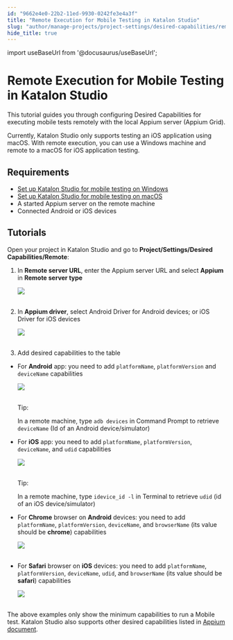 ```yaml
---
id: "9662e4e0-22b2-11ed-9930-0242fe3e4a3f"
title: "Remote Execution for Mobile Testing in Katalon Studio"
slug: "author/manage-projects/project-settings/desired-capabilities/remote-execution-for-mobile-testing-in-katalon-studio"
hide_title: true
---
```

import useBaseUrl from '@docusaurus/useBaseUrl';


# <a id="id" class="anchor_top_offset"/><a id="ariaid-title1" class="anchor_top_offset"/>Remote Execution for Mobile Testing in <span xmlns="http://www.w3.org/1999/xhtml" className="ph">Katalon Studio</span> 

<p xmlns="http://www.w3.org/1999/xhtml" className="p">This tutorial guides you through configuring Desired   Capabilities for executing mobile tests remotely with the local   Appium server (Appium Grid).</p> 
<p xmlns="http://www.w3.org/1999/xhtml" className="p">Currently, Katalon Studio only supports testing an iOS   application using macOS. With remote execution, you can use a   Windows machine and remote to a macOS for iOS application   testing.</p> 

## Requirements

<ul xmlns="http://www.w3.org/1999/xhtml" className="ul"><li className="li"><a className="xref" href="/docs/author/manage-projects/set-up-projects/mobile-testing/android/mobile-android-setup-in-katalon-studio">Set       up Katalon Studio for mobile testing on Windows</a></li><li className="li"><a className="xref" href="/docs/author/manage-projects/set-up-projects/mobile-testing/ios/mobile-ios-setup-real-devices-in-katalon-studio">Set       up Katalon Studio for mobile testing on macOS</a></li><li className="li">A started Appium server on the remote machine</li><li className="li">Connected Android or iOS devices</li></ul> 

## <a id="id_2" class="anchor_top_offset"/>Tutorials

<p xmlns="http://www.w3.org/1999/xhtml" className="p">Open your project in Katalon Studio and go to   <strong className="ph b">Project/Settings/Desired Capabilities/Remote</strong>:</p> 
<ol xmlns="http://www.w3.org/1999/xhtml" className="ol"><li className="li">     <p className="p">In <strong className="ph b">Remote server URL</strong>, enter the Appium server       URL and select <strong className="ph b">Appium</strong> in <strong className="ph b">Remote server         type</strong>     </p>     <p className="p">       <img className="image" src={useBaseUrl("https://github.com/katalon-studio/docs-images/raw/master/katalon-studio/docs/mobile-remote-execution/remote.png")} /><br /><br />     </p>   </li><li className="li">     <p className="p">In <strong className="ph b">Appium driver</strong>, select Android Driver for       Android devices; or iOS Driver for iOS devices</p>     <p className="p">       <img className="image" src={useBaseUrl("https://github.com/katalon-studio/docs-images/raw/master/katalon-studio/docs/mobile-remote-execution/remote1.png")} /><br /><br />     </p>   </li><li className="li">     <p className="p">Add desired capabilities to the table</p>   </li></ol> 
<ul xmlns="http://www.w3.org/1999/xhtml" className="ul"><li className="li">     <p className="p">For <strong className="ph b">Android</strong> app: you need to add       <code className="ph codeph">platformName</code>, <code className="ph codeph">platformVersion</code> and       <code className="ph codeph">deviceName</code> capabilities</p>     <p className="p">       <img className="image" src={useBaseUrl("https://github.com/katalon-studio/docs-images/raw/master/katalon-studio/docs/mobile-remote-execution/remote3.png")} /><br /><br />     </p>     <div className="note tip note_tip"><span className="note__title">Tip:</span>        <p className="p">In a remote machine, type <code className="ph codeph">adb devices</code> in         Command Prompt to retrieve <code className="ph codeph">deviceName</code> (Id of an         Android device/simulator)</p>     </div>   </li><li className="li">     <p className="p">For <strong className="ph b">iOS</strong> app: you need to add       <code className="ph codeph">platformName</code>, <code className="ph codeph">platformVersion</code>,       <code className="ph codeph">deviceName</code>, and <code className="ph codeph">udid</code> capabilities</p>     <p className="p">       <img className="image" src={useBaseUrl("https://github.com/katalon-studio/docs-images/raw/master/katalon-studio/docs/mobile-remote-execution/remote4.png")} /><br /><br />     </p>     <div className="note tip note_tip"><span className="note__title">Tip:</span>        <p className="p">In a remote machine, type <code className="ph codeph">idevice_id -l</code> in         Terminal to retrieve <code className="ph codeph">udid</code> (id of an iOS         device/simulator)</p>     </div>   </li><li className="li">     <p className="p">For <strong className="ph b">Chrome</strong> browser on <strong className="ph b">Android</strong>       devices: you need to add <code className="ph codeph">platformName</code>,       <code className="ph codeph">platformVersion</code>, <code className="ph codeph">deviceName</code>, and       <code className="ph codeph">browserName</code> (its value should be       <strong className="ph b">chrome</strong>) capabilities</p>     <p className="p">       <img className="image" src={useBaseUrl("https://github.com/katalon-studio/docs-images/raw/master/katalon-studio/docs/mobile-remote-execution/remote5.png")} /><br /><br />     </p>   </li><li className="li">     <p className="p">For <strong className="ph b">Safari</strong> browser on <strong className="ph b">iOS</strong>       devices: you need to add <code className="ph codeph">platformName</code>,       <code className="ph codeph">platformVersion</code>, <code className="ph codeph">deviceName</code>,       <code className="ph codeph">udid</code>, and <code className="ph codeph">browserName</code> (its value should       be <strong className="ph b">safari</strong>) capabilities</p>     <p className="p">       <img className="image" src={useBaseUrl("https://github.com/katalon-studio/docs-images/raw/master/katalon-studio/docs/mobile-remote-execution/remote6.png")} /><br /><br />     </p>   </li></ul> 
<p xmlns="http://www.w3.org/1999/xhtml" className="p">The above examples only show the minimum capabilities to run a   Mobile test. Katalon Studio also supports other desired   capabilities listed in <a className="xref j-external-link" href="http://appium.io/docs/en/writing-running-appium/caps/#general-capabilities" target="_blank">Appium     document</a>.</p> 
